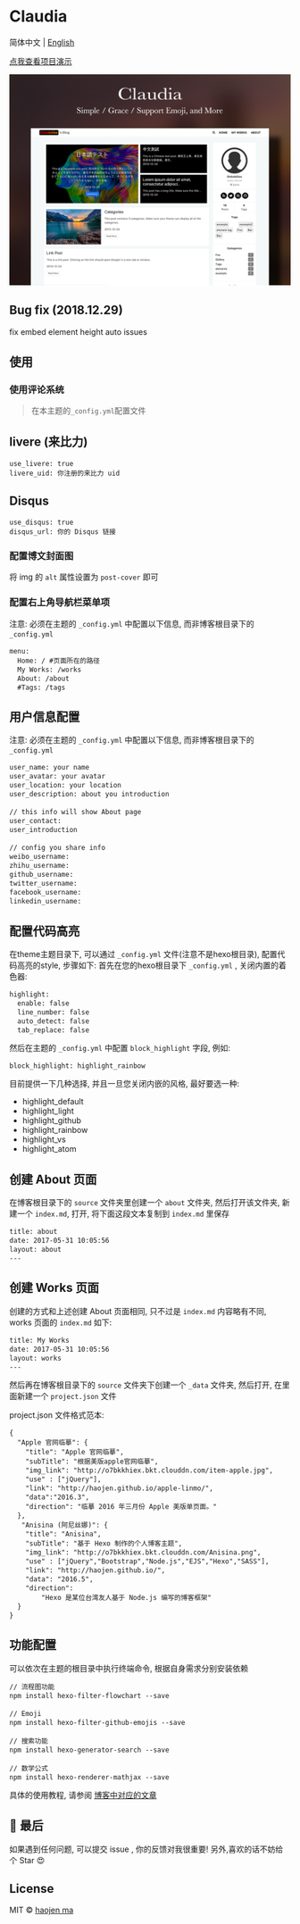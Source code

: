 # Claudia

简体中文 | [English](./README.md)

[点我查看项目演示](https://haojen.github.io/Claudia-theme-blog/)

![cover](./screenshot/claudia-cover.png)

## Bug fix (2018.12.29)

fix embed element height auto issues


## 使用

### 使用评论系统
> 在本主题的`_config.yml`配置文件

## livere (来比力)

	use_livere: true
	livere_uid: 你注册的来比力 uid

## Disqus

	use_disqus: true
	disqus_url: 你的 Disqus 链接

### 配置博文封面图

将 img 的 `alt` 属性设置为 `post-cover` 即可

### 配置右上角导航栏菜单项

注意: 必须在主题的 `_config.yml` 中配置以下信息, 而非博客根目录下的 `_config.yml`

    menu:
      Home: / #页面所在的路径
      My Works: /works
      About: /about
      #Tags: /tags


## 用户信息配置

注意: 必须在主题的 `_config.yml` 中配置以下信息, 而非博客根目录下的 `_config.yml`

	user_name: your name
	user_avatar: your avatar
	user_location: your location
	user_description: about you introduction
	
	// this info will show About page
	user_contact: 
	user_introduction
	
	// config you share info
	weibo_username: 
	zhihu_username: 
	github_username:
	twitter_username: 
	facebook_username: 
	linkedin_username: 

## 配置代码高亮

在theme主题目录下, 可以通过 `_config.yml` 文件(注意不是hexo根目录), 配置代码高亮的style, 步骤如下:
首先在您的hexo根目录下 `_config.yml` , 关闭内置的着色器:
```
highlight:
  enable: false
  line_number: false
  auto_detect: false
  tab_replace: false
```
然后在主题的 `_config.yml` 中配置 `block_highlight` 字段, 例如:
```
block_highlight: highlight_rainbow
```
目前提供一下几种选择, 并且一旦您关闭内嵌的风格, 最好要选一种:
* highlight_default
* highlight_light
* highlight_github
* highlight_rainbow
* highlight_vs
* highlight_atom


	
## 创建 About 页面
在博客根目录下的 `source` 文件夹里创建一个 `about` 文件夹, 然后打开该文件夹, 新建一个 `index.md`, 打开, 将下面这段文本复制到 `index.md` 里保存
	
	title: about
	date: 2017-05-31 10:05:56
	layout: about
	---

## 创建 Works 页面
创建的方式和上述创建 About 页面相同, 只不过是 `index.md` 内容略有不同, works 页面的 `index.md` 如下:

```
title: My Works
date: 2017-05-31 10:05:56
layout: works
---
```

然后再在博客根目录下的 `source` 文件夹下创建一个 `_data` 文件夹, 然后打开, 在里面新建一个 `project.json` 文件

project.json 文件格式范本:

	{
	  "Apple 官网临摹": {
	    "title": "Apple 官网临摹",
	    "subTitle": "根据美版apple官网临摹",
	    "img_link": "http://o7bkkhiex.bkt.clouddn.com/item-apple.jpg",
	    "use" : ["jQuery"],
	    "link": "http://haojen.github.io/apple-linmo/",
	    "data":"2016.3",
	    "direction": "临摹 2016 年三月份 Apple 美版单页面。"
	  },
	   "Anisina (阿尼丝娜)": {
	    "title": "Anisina",
	    "subTitle": "基于 Hexo 制作的个人博客主题",
	    "img_link": "http://o7bkkhiex.bkt.clouddn.com/Anisina.png",
	    "use" : ["jQuery","Bootstrap","Node.js","EJS","Hexo","SASS"],
	    "link": "http://haojen.github.io/",
	    "data": "2016.5",
	    "direction":
	        "Hexo 是某位台湾友人基于 Node.js 编写的博客框架"
	  }
	}
	
## 功能配置
可以依次在主题的根目录中执行终端命令, 根据自身需求分别安装依赖
	
	// 流程图功能
    npm install hexo-filter-flowchart --save
    
    // Emoji
    npm install hexo-filter-github-emojis --save
    
    // 搜索功能
    npm install hexo-generator-search --save
    
    // 数学公式
    npm install hexo-renderer-mathjax --save
    
具体的使用教程, 请参阅 [博客中对应的文章](https://haojen.github.io/Claudia-theme-blog/)    

## 💙 最后

如果遇到任何问题, 可以提交 issue , 你的反馈对我很重要!
另外,喜欢的话不妨给个 Star 😍

## License

MIT © [haojen ma](http://haojen.github.io)
